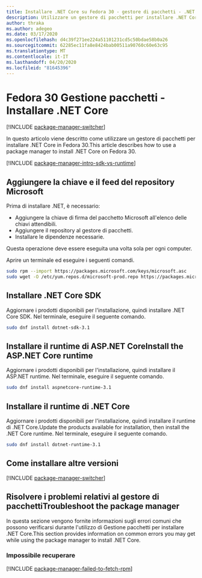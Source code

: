 ```yaml
---
title: Installare .NET Core su Fedora 30 - gestore di pacchetti - .NET CoreInstall .NET Core on Fedora 30 - package manager - .NET Core
description: Utilizzare un gestore di pacchetti per installare .NET Core SDK e runtime in Fedora 30.
author: thraka
ms.author: adegeo
ms.date: 03/17/2020
ms.openlocfilehash: d4c39f271ee224a51101231cd5c50bdae58b0a26
ms.sourcegitcommit: 62285ec11fa8e8424bab00511a90760c60e63c95
ms.translationtype: MT
ms.contentlocale: it-IT
ms.lasthandoff: 04/20/2020
ms.locfileid: "81645396"
---
```

# <a name="fedora-30-package-manager---install-net-core"></a>Fedora 30 Gestione pacchetti - Installare .NET Core

[!INCLUDE [package-manager-switcher](./includes/package-manager-switcher.md)]

In questo articolo viene descritto come utilizzare un gestore di pacchetti per installare .NET Core in Fedora 30.This article describes how to use a package manager to install .NET Core on Fedora 30.

[!INCLUDE [package-manager-intro-sdk-vs-runtime](includes/package-manager-intro-sdk-vs-runtime.md)]

## <a name="add-microsoft-repository-key-and-feed"></a>Aggiungere la chiave e il feed del repository Microsoft

Prima di installare .NET, è necessario:

- Aggiungere la chiave di firma del pacchetto Microsoft all'elenco delle chiavi attendibili.
- Aggiungere il repository al gestore di pacchetti.
- Installare le dipendenze necessarie.

Questa operazione deve essere eseguita una volta sola per ogni computer.

Aprire un terminale ed eseguire i seguenti comandi.

```bash
sudo rpm --import https://packages.microsoft.com/keys/microsoft.asc
sudo wget -O /etc/yum.repos.d/microsoft-prod.repo https://packages.microsoft.com/config/fedora/30/prod.repo
```

## <a name="install-the-net-core-sdk"></a>Installare .NET Core SDK

Aggiornare i prodotti disponibili per l'installazione, quindi installare .NET Core SDK. Nel terminale, eseguire il seguente comando.

```bash
sudo dnf install dotnet-sdk-3.1
```

## <a name="install-the-aspnet-core-runtime"></a>Installare il runtime di ASP.NET CoreInstall the ASP.NET Core runtime

Aggiornare i prodotti disponibili per l'installazione, quindi installare il ASP.NET runtime. Nel terminale, eseguire il seguente comando.

```bash
sudo dnf install aspnetcore-runtime-3.1
```

## <a name="install-the-net-core-runtime"></a>Installare il runtime di .NET Core

Aggiornare i prodotti disponibili per l'installazione, quindi installare il runtime di .NET Core.Update the products available for installation, then install the .NET Core runtime. Nel terminale, eseguire il seguente comando.

```bash
sudo dnf install dotnet-runtime-3.1
```

## <a name="how-to-install-other-versions"></a>Come installare altre versioni

[!INCLUDE [package-manager-switcher](./includes/package-manager-heading-hack-pkgname.md)]

## <a name="troubleshoot-the-package-manager"></a>Risolvere i problemi relativi al gestore di pacchettiTroubleshoot the package manager

In questa sezione vengono fornite informazioni sugli errori comuni che possono verificarsi durante l'utilizzo di Gestione pacchetti per installare .NET Core.This section provides information on common errors you may get while using the package manager to install .NET Core.

### <a name="failed-to-fetch"></a>Impossibile recuperare

[!INCLUDE [package-manager-failed-to-fetch-rpm](includes/package-manager-failed-to-fetch-rpm.md)]
